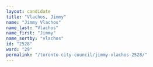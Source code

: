 ```yaml
---
layout: candidate
title: "Vlachos, Jimmy"
name: "Jimmy Vlachos"
name_last: "Vlachos"
name_first: "Jimmy"
name_sortby: "vlachos"
id: "2528"
ward: "29"
permalink: "/toronto-city-council/jimmy-vlachos-2528/"
---
```


